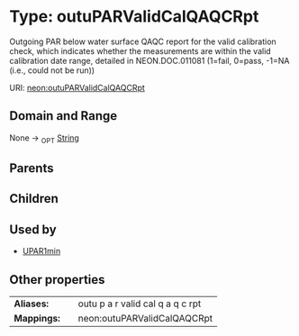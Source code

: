 
# Type: outuPARValidCalQAQCRpt


Outgoing PAR below water surface QAQC report for the valid calibration check, which indicates whether the measurements are within the valid calibration date range, detailed in NEON.DOC.011081 (1=fail, 0=pass, -1=NA (i.e., could not be run))

URI: [neon:outuPARValidCalQAQCRpt](https://data.neonscience.org/outuPARValidCalQAQCRpt)


## Domain and Range

None ->  <sub>OPT</sub> [String](types/String.md)

## Parents


## Children


## Used by

 * [UPAR1min](UPAR1min.md)

## Other properties

|  |  |  |
| --- | --- | --- |
| **Aliases:** | | outu p a r valid cal q a q c rpt |
| **Mappings:** | | neon:outuPARValidCalQAQCRpt |

